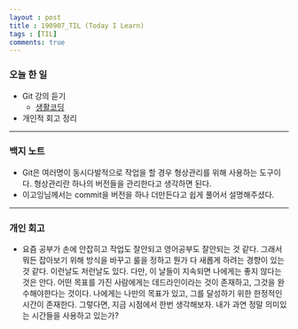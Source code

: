 ```yaml
---
layout : post
title : 190907_TIL (Today I Learn)
tags : [TIL]
comments: true
---
```

### 오늘 한 일
- Git 강의 듣기
  - [생활코딩](https://opentutorials.org/course/3839/22590)
- 개인적 회고 정리

---
### 백지 노트
- Git은 여러명이 동시다발적으로 작업을 할 경우 형상관리를 위해 사용하는 도구이다. 형상관리란 하나의 버전들을 관리한다고 생각하면 된다.
- 이고잉님께서는 commit을 버전을 하나 더만든다고 쉽게 풀어서 설명해주셨다.

---
### 개인 회고
- 요즘 공부가 손에 안잡히고 작업도 잘안되고 영어공부도 잘안되는 것 같다. 그래서 뭐든 잡아보기 위해 방식을 바꾸고 룰을 정하고 뭔가 다 새롭게 하려는 경향이 있는 것 같다. 이런날도 저런날도 있다. 다만, 이 날들이 지속되면 나에게는 좋지 않다는 것은 안다. 어떤 목표를 가진 사람에게는 데드라인이라는 것이 존재하고, 그것을 완수해야한다는 것이다. 나에게는 나만의 목표가 있고, 그를 달성하기 위한 한정적인 시간이 존재한다. 그렇다면, 지금 시점에서 한번 생각해보자. 내가 과연 정말 의미있는 시간들을 사용하고 있는가?
